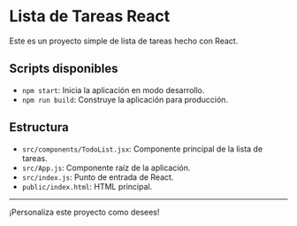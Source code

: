 # Lista de Tareas React

Este es un proyecto simple de lista de tareas hecho con React.

## Scripts disponibles

- `npm start`: Inicia la aplicación en modo desarrollo.
- `npm run build`: Construye la aplicación para producción.

## Estructura

- `src/components/TodoList.jsx`: Componente principal de la lista de tareas.
- `src/App.js`: Componente raíz de la aplicación.
- `src/index.js`: Punto de entrada de React.
- `public/index.html`: HTML principal.

---

¡Personaliza este proyecto como desees! 
